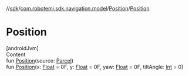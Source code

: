 //[sdk](../../../index.md)/[com.robotemi.sdk.navigation.model](../index.md)/[Position](index.md)/[Position](-position.md)



# Position  
[androidJvm]  
Content  
fun [Position](-position.md)(source: [Parcel](https://developer.android.com/reference/kotlin/android/os/Parcel.html))  
fun [Position](-position.md)(x: [Float](https://kotlinlang.org/api/latest/jvm/stdlib/kotlin/-float/index.html) = 0F, y: [Float](https://kotlinlang.org/api/latest/jvm/stdlib/kotlin/-float/index.html) = 0F, yaw: [Float](https://kotlinlang.org/api/latest/jvm/stdlib/kotlin/-float/index.html) = 0F, tiltAngle: [Int](https://kotlinlang.org/api/latest/jvm/stdlib/kotlin/-int/index.html) = 0)  



